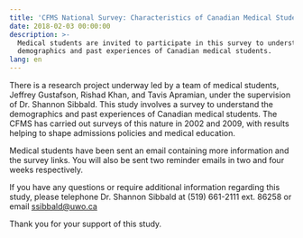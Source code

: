```yaml
---
title: 'CFMS National Survey: Characteristics of Canadian Medical Students'
date: 2018-02-03 00:00:00
description: >-
  Medical students are invited to participate in this survey to understand the
  demographics and past experiences of Canadian medical students.
lang: en
---
```



There is a research project underway led by a team of medical students, Jeffrey Gustafson, Rishad Khan, and Tavis Apramian, under the supervision of Dr. Shannon Sibbald. This study involves a survey to understand the demographics and past experiences of Canadian medical students. The CFMS has carried out surveys of this nature in 2002 and 2009, with results helping to shape admissions policies and medical education.

Medical students have been sent an email containing more information and the survey links. You will also be sent two reminder emails in two and four weeks respectively.

If you have any questions or require additional information regarding this study, please telephone Dr. Shannon Sibbald at (519) 661-2111 ext. 86258 or email [ssibbald@uwo.ca](javascript:void(location.href='mailto:'+String.fromCharCode(115,115,105,98,98,97,108,100,64,117,119,111,46,99,97)))

Thank you for your support of this study.